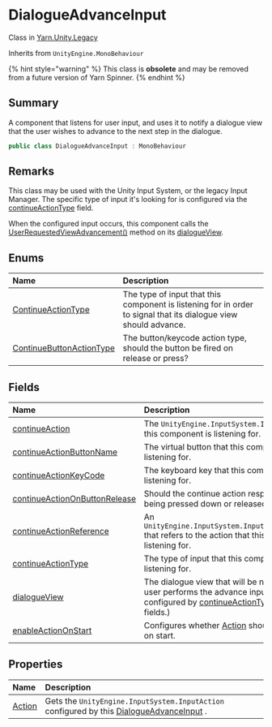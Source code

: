 # DialogueAdvanceInput

Class in [Yarn.Unity.Legacy](/docs/api/csharp/yarn.unity.legacy.md)

Inherits from `UnityEngine.MonoBehaviour`

{% hint style="warning" %}
This class is <b>obsolete</b> and may be removed from a future version of Yarn Spinner.
{% endhint %}

## Summary


A component that listens for user input, and uses it to notify a
dialogue view that the user wishes to advance to the next step in the
dialogue.


```csharp
public class DialogueAdvanceInput : MonoBehaviour
```

## Remarks

<p>This class may be used with the Unity Input System, or the legacy
Input Manager. The specific type of input it's looking for is configured
via the <a href="yarn.unity.legacy.dialogueadvanceinput.continueactiontype-2.md">continueActionType</a> field.</p> <p>When the configured input occurs, this component calls the <a href="yarn.unity.legacy.dialogueviewbase.userrequestedviewadvancement.md">UserRequestedViewAdvancement()</a> method on its
<a href="yarn.unity.legacy.dialogueadvanceinput.dialogueview.md">dialogueView</a>.
</p>

## Enums

|Name|Description|
|:---|:---|
|[ContinueActionType](/docs/api/csharp/yarn.unity.legacy.dialogueadvanceinput.continueactiontype-1.md)|The type of input that this component is listening for in order to signal that its dialogue view should advance.|
|[ContinueButtonActionType](/docs/api/csharp/yarn.unity.legacy.dialogueadvanceinput.continuebuttonactiontype.md)|The button/keycode action type, should the button be fired on release or press?|

## Fields

|Name|Description|
|:---|:---|
|[continueAction](/docs/api/csharp/yarn.unity.legacy.dialogueadvanceinput.continueaction.md)|The  `UnityEngine.InputSystem.InputAction`  that this component is listening for.|
|[continueActionButtonName](/docs/api/csharp/yarn.unity.legacy.dialogueadvanceinput.continueactionbuttonname.md)|The virtual button that this component is listening for.|
|[continueActionKeyCode](/docs/api/csharp/yarn.unity.legacy.dialogueadvanceinput.continueactionkeycode.md)|The keyboard key that this component is listening for.|
|[continueActionOnButtonRelease](/docs/api/csharp/yarn.unity.legacy.dialogueadvanceinput.continueactiononbuttonrelease.md)|Should the continue action respond to key being pressed down or released.|
|[continueActionReference](/docs/api/csharp/yarn.unity.legacy.dialogueadvanceinput.continueactionreference.md)|An  `UnityEngine.InputSystem.InputActionReference`  that refers to the action that this component is listening for.|
|[continueActionType](/docs/api/csharp/yarn.unity.legacy.dialogueadvanceinput.continueactiontype-2.md)|The type of input that this component is listening for.|
|[dialogueView](/docs/api/csharp/yarn.unity.legacy.dialogueadvanceinput.dialogueview.md)|The dialogue view that will be notified when the user performs the advance input (as configured by  <a href="yarn.unity.legacy.dialogueadvanceinput.continueactiontype-2.md">continueActionType</a>  and related fields.)|
|[enableActionOnStart](/docs/api/csharp/yarn.unity.legacy.dialogueadvanceinput.enableactiononstart.md)|Configures whether  <a href="yarn.unity.legacy.dialogueadvanceinput.action.md">Action</a>  should be enabled on start.|

## Properties

|Name|Description|
|:---|:---|
|[Action](/docs/api/csharp/yarn.unity.legacy.dialogueadvanceinput.action.md)|Gets the  `UnityEngine.InputSystem.InputAction`  configured by this  <a href="yarn.unity.legacy.dialogueadvanceinput.md">DialogueAdvanceInput</a> .|

